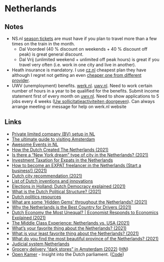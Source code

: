 # Netherlands

## Notes

- NS.nl [season tickets](https://www.ns.nl/en/season-tickets) are must have if you plan to travel more than a few times on the train in the month.
  - Dal Voordeel (40 % discount on weekends + 40 % discount off peak) is great general discount.
  - Dal Vrij (unlimited weekend + unlimited off peak hours) is great if you travel very often (i.e. work in one city and live in another).
- Heath insurance is mandatory. I use [cz.nl](https://www.cz.nl) cheapest plan they have although I regret not getting an even [cheaper one from different provider](https://www.zilverenkruis.nl/English/insurances/national-healthcare-insurance/Paginas/default.aspx).
- UWV (unemployment) benefits. [werk.nl](https://www.werk.nl/werk_nl/werknemer/home). [uwv.nl](https://www.uwv.nl/particulieren/). Need to work certain number of hours in a year to be qualified for the benefits. Submit income statement first of every month on [uwv.nl](https://www.uwv.nl/particulieren/formulieren/invullen-inkomstenopgave.aspx). Need to show applications to 5 jobs every 4 weeks ([Uw sollicitatieactiviteiten doorgeven](https://digid.werk.nl/werk_nl/werknemer/mijn_werkmap/doorgeven/taken)). Can always arrange meeting or message for help on werk.nl website

## Links

- [Private limited company (BV) setup in NL](https://business.gov.nl/starting-your-business/choosing-a-business-structure/private-limited-company/)
- [The ultimate guide to visiting Amsterdam](https://www.notion.so/The-ultimate-guide-to-visiting-Amsterdam-2002074140be4a12b9e79f75708be171)
- [Awesome Events in NL](https://github.com/awkward/awesome-netherlands-events)
- [How the Dutch Created The Netherlands (2021)](https://www.youtube.com/watch?v=M9tEABvnFXs)
- [Is there a “New York dream” type of city in the Netherlands? (2021)](https://www.reddit.com/r/Netherlands/comments/oz4ptj/is_there_a_new_york_dream_type_of_city_in_the/)
- [Investment Taxation for Expats in the Netherlands](https://www.expatbriefing.com/country/netherlands/taxation/investment-taxation-for-expats-in-the-netherlands.html)
- [How to become an EXPAT freelancer in the Netherlands (Start a business!) (2021)](https://www.youtube.com/watch?v=ibybpDZlOAA)
- [Dutch city recommendation (2021)](https://www.reddit.com/r/Netherlands/comments/pljppa/dutch_city_recommendation/)
- [List of Dutch inventions and innovations](https://en.wikipedia.org/wiki/List_of_Dutch_inventions_and_innovations)
- [Elections in Holland: Dutch Democracy explained (2021)](https://www.youtube.com/watch?v=6yMiq96BgRc)
- [What is the Dutch Political Structure? (2021)](https://www.youtube.com/watch?app=desktop&v=flBqZq8xhaE)
- [Dutch politics resources](https://www.reddit.com/r/Netherlands/comments/qka59b/dutch_politics/)
- [What are some 'Hidden Gems' throughout the Netherlands? (2021)](https://www.reddit.com/r/Netherlands/comments/qxchgr/what_are_some_hidden_gems_throughout_the/)
- [Why the Netherlands is the Best Country for Drivers (2021)](https://www.youtube.com/watch?v=d8RRE2rDw4k)
- [Dutch Economy the Most Unequal? | Economist Responds to Economics Explained (2021)](https://www.youtube.com/watch?v=tW_kw6OPXc0)
- [The Middle Class Experience: Netherlands vs. USA (2021)](https://www.youtube.com/watch?v=FuZ5WO8xoks)
- [What’s your favorite thing about the Netherlands? (2021)](https://www.reddit.com/r/Netherlands/comments/r11576/whats_your_favorite_thing_about_the_netherlands/)
- [What is your least favorite thing about the Netherlands? (2021)](https://www.reddit.com/r/Netherlands/comments/r1cf2f/what_is_your_least_favorite_thing_about_the/)
- [What do you find the most beautiful province of the Netherlands? (2021)](https://www.reddit.com/r/Netherlands/comments/rhtdj5/what_do_you_find_the_most_beautiful_province_of/)
- [Judicial system Netherlands](https://www.rechtspraak.nl/English)
- [Grocery delivery “dark stores” in Amsterdam (2022)](https://arstechnica.com/tech-policy/2022/02/grocery-delivery-dark-stores-in-amsterdam-have-residents-hopping-mad/) ([HN](https://news.ycombinator.com/item?id=30406995))
- [Open Kamer](https://www.openkamer.org/) - Insight into the Dutch parliament. ([Code](https://github.com/openkamer/openkamer))